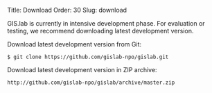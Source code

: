Title: Download
Order: 30
Slug: download

GIS.lab is currently in intensive development phase. For evaluation or testing,
we recommend downloading latest development version.

Download latest development version from Git:
```
$ git clone https://github.com/gislab-npo/gislab.git
```

Download latest development version in ZIP archive:
```
http://github.com/gislab-npo/gislab/archive/master.zip
```
